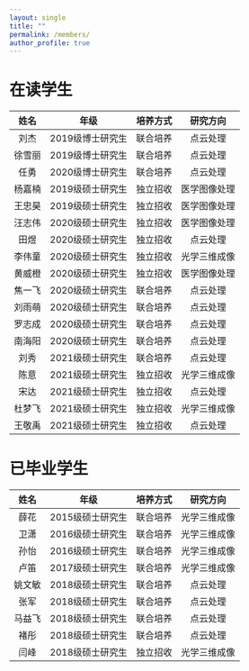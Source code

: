 ```yaml
---
layout: single
title: ""
permalink: /members/
author_profile: true
---
```


在读学生
===

| 姓名 | 年级 | 培养方式 | 研究方向 |
| :----: | :----: | :----: | :----: |
| 刘杰 | 2019级博士研究生 | 联合培养 | 点云处理 |
| 徐雪丽 | 2019级博士研究生 | 联合培养 | 点云处理 |
| 任勇 | 2020级博士研究生 | 联合培养 | 点云处理 |
| 杨嘉楠 | 2019级硕士研究生 | 独立招收 | 医学图像处理 |
| 王忠昊 | 2019级硕士研究生 | 独立招收 | 医学图像处理 |
| 汪志伟 | 2020级硕士研究生 | 独立招收 | 医学图像处理 |
| 田煜 | 2020级硕士研究生 | 独立招收 | 点云处理 |
| 李伟童 | 2020级硕士研究生 | 独立招收 | 光学三维成像 |
| 黄威橙 | 2020级硕士研究生 | 独立招收 | 医学图像处理 |
| 焦一飞 | 2020级硕士研究生 | 联合培养 | 点云处理 |
| 刘雨萌 | 2020级硕士研究生 | 联合培养 | 点云处理 |
| 罗志成 | 2020级硕士研究生 | 联合培养 | 点云处理 |
| 南海阳 | 2020级硕士研究生 | 联合培养 | 点云处理 |
| 刘秀 | 2021级硕士研究生 | 联合培养 | 点云处理 |
| 陈意 | 2021级硕士研究生 | 独立招收 | 光学三维成像 |
| 宋达 | 2021级硕士研究生 | 独立招收 | 点云处理 |
| 杜梦飞 | 2021级硕士研究生 | 独立招收 | 光学三维成像 |
| 王敬禹 | 2021级硕士研究生 | 独立招收 | 点云处理 |

已毕业学生
===  

| 姓名 | 年级 | 培养方式 |研究方向 |
| :----: | :----: | :----: |:----: |
| 薛花 | 2015级硕士研究生 | 联合培养 |光学三维成像 |
| 卫潇 | 2016级硕士研究生 | 联合培养 |光学三维成像 |
| 孙怡 | 2016级硕士研究生 | 联合培养 |光学三维成像 |
| 卢笛 | 2017级硕士研究生 | 联合培养 |光学三维成像 |
| 姚文敏 | 2018级硕士研究生 | 联合培养 |点云处理 |
| 张军 | 2018级硕士研究生 | 联合培养 |点云处理 |
| 马益飞 | 2018级硕士研究生 | 联合培养 |点云处理 |
| 褚彤 | 2018级硕士研究生 | 联合培养 |点云处理 |
| 闫峰 | 2018级硕士研究生 | 独立招收 |光学三维成像 |
